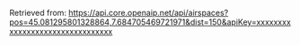 Retrieved from: 
https://api.core.openaip.net/api/airspaces?pos=45.081295801328864,7.684705469721971&dist=150&apiKey=xxxxxxxxxxxxxxxxxxxxxxxxxxxxxxxx